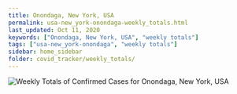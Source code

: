 ```yaml
---
title: Onondaga, New York, USA
permalink: usa-new_york-onondaga-weekly_totals.html
last_updated: Oct 11, 2020
keywords: ["Onondaga, New York, USA", "weekly totals"]
tags: ["usa-new_york-onondaga", "weekly totals"]
sidebar: home_sidebar
folder: covid_tracker/weekly_totals/
---
```


![Weekly Totals of Confirmed Cases for Onondaga, New York, USA](images/graphs/usa-new_york-onondaga-weekly_totals_graph.png)
